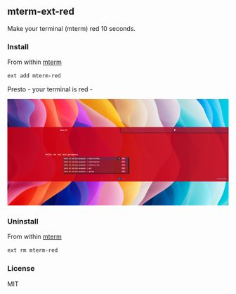 ## mterm-ext-red

Make your terminal (mterm) red 10 seconds.

### Install

From within [mterm](https://github.com/mterm-io/mterm)
```bash
ext add mterm-red
```

Presto - your terminal is red -

![red terminal](info.png)

### Uninstall

From within [mterm](https://github.com/mterm-io/mterm)
```bash
ext rm mterm-red
```

### License

MIT

